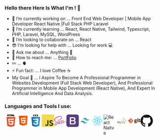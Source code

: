 ### Hello there Here Is What I'm ! 👋

- 🔭 I’m currently working on ... Front End Web Developer | Mobile App Developer React Native |Full Stack PHP Laravel
- 🌱 I’m currently learning ... React, React Native, Tailwind, Typescript, PHP, Laravel, MySQL, WordPrees
- 👯 I’m looking to collaborate on ... React 
- 😎 I’m looking for help with ... Looking for work 💻
- 💬 Ask me about ... Anything 👋
- 💌 How to reach me: ... [PortFolio](https://x39ome.github.io/portfolio_sam/)
- 💤 ... 🫀
- ⚡ Fun fact: ... I love Coffee :coffee:
- My Goal 🎯 ... I Aspire To Become A Professional Programmer in Websites Development (Full Stack Web Developer), And Professional Programmer in Mobile App Development (React Native), And Expert In Artificial Intelligence And Data Analysis.


### Languages and Tools I use:

<img align="left" alt="HTML5" width="40px" src="https://raw.githubusercontent.com/github/explore/80688e429a7d4ef2fca1e82350fe8e3517d3494d/topics/html/html.png" />
<img align="left" alt="HTML5" width="40px" src="./icons/html.svg" />
<img align="left" alt="CSS3" width="40px" src="https://raw.githubusercontent.com/github/explore/80688e429a7d4ef2fca1e82350fe8e3517d3494d/topics/css/css.png" />
<img align="left" alt="JavaScript" width="40px" src="https://raw.githubusercontent.com/github/explore/80688e429a7d4ef2fca1e82350fe8e3517d3494d/topics/javascript/javascript.png" />
<img align="left" alt="Sass" width="40px" src="https://raw.githubusercontent.com/github/explore/80688e429a7d4ef2fca1e82350fe8e3517d3494d/topics/sass/sass.png"  />
<img align="left" alt="Bootstrap" width="40px" src="https://raw.githubusercontent.com/github/explore/80688e429a7d4ef2fca1e82350fe8e3517d3494d/topics/bootstrap/bootstrap.png"  />
<img align="left" alt="Tailwind" width="40px" src="https://raw.githubusercontent.com/github/explore/80688e429a7d4ef2fca1e82350fe8e3517d3494d/topics/tailwind/tailwind.png"  />
<img align="left" alt="React" width="40px" src="https://raw.githubusercontent.com/github/explore/80688e429a7d4ef2fca1e82350fe8e3517d3494d/topics/react/react.png" />
<img align="left" alt="React Naitve" width="40px" src="https://raw.githubusercontent.com/github/explore/80688e429a7d4ef2fca1e82350fe8e3517d3494d/topics/reactnative/react-native.png" />
<img align="left" alt="MySQL" width="40px" src="https://raw.githubusercontent.com/github/explore/80688e429a7d4ef2fca1e82350fe8e3517d3494d/topics/mysql/mysql.png" />
<img align="left" alt="Git" width="40px" src="https://raw.githubusercontent.com/github/explore/80688e429a7d4ef2fca1e82350fe8e3517d3494d/topics/git/git.png" />
<img align="left" alt="GitHub" width="40px" src="https://raw.githubusercontent.com/github/explore/78df643247d429f6cc873026c0622819ad797942/topics/github/github.png" />
<br />
